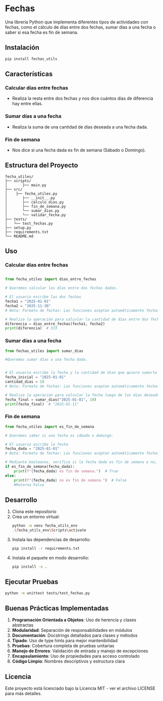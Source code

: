 # Fechas

Una librería Python que implementa diferentes tipos de actividades con fechas, como el cálculo de días entre dos fechas, sumar días a una fecha o saber si esa fecha es fin de semana.

## Instalación

```bash
pip install fechas_utils
```


## Características

### Calcular días entre fechas
- Realiza la resta entre dos fechas y nos dice cuántos días de diferencia hay entre ellas.

### Sumar días a una fecha
- Realiza la suma de una cantidad de días deseada a una fecha dada.

### Fin de semana
- Nos dice si una fecha dada es fin de semana (Sábado o Domingo).

## Estructura del Proyecto

```
fecha_utiles/
├── scripts/
│       ├── main.py
├── src/
│    ├── fecha_utiles.py
│       ├── __init__.py
│       ├── calculo_dias.py
│       ├── fin_de_semana.py
│       └── sumar_dias.py
│       └── validar_fecha.py
├── tests/
│   └── test_fechas.py
├── setup.py
├── requirements.txt
└── README.md
```

## Uso

### Calcular días entre fechas
```python

from fecha_utiles import dias_entre_fechas

# Queremos calcular los días entre dos fechas dadas.

# El usuario escribe las dos fechas
fecha1 = "2025-01-01"
fecha2 = "2025-11-30"
# Nota: Formato de fechas: Las funciones aceptan automáticamente fechas en formato `YYYY-MM-DD` o `DD-MM-YYYY`. Si el formato es incorrecto, se lanzará una excepción `FechaInvalidaError`.

# Realiza la operación para calcular la cantidad de días entre dos fechas
diferencia = dias_entre_fechas(fecha1, fecha2)
print(diferencia)  # 333
```

### Sumar días a una fecha
```python
from fechas_utiles import sumar_dias

#Queremos sumar días a una fecha dada.


# El usuario escribe la fecha y la cantidad de días que quiere sumarle
fecha_inicial = "2025-01-01"
cantidad_dias = 10
# Nota: Formato de fechas: Las funciones aceptan automáticamente fechas en formato `YYYY-MM-DD` o `DD-MM-YYYY`. Si el formato es incorrecto, se lanzará una excepción `FechaInvalidaError`.

# Realiza la operación para calcular la fecha luego de los días deseados
fecha_final = sumar_dias("2025-01-01", 10)
print(fecha_final)  # "2025-01-11"
```

### Fin de semana
```python
from fecha_utiles import es_fin_de_semana

# Queremos saber si una fecha es sábado o domingo.

# El usuario escribe la fecha
fecha_dada = "2025-01-01"
# Nota: Formato de fechas: Las funciones aceptan automáticamente fechas en formato `YYYY-MM-DD` o `DD-MM-YYYY`. Si el formato es incorrecto, se lanzará una excepción `FechaInvalidaError`.

# Mediante booleanos, verifica si la fecha dada es fin de semana o no, devuelve True o False.
if es_fin_de_semana(fecha_dada):
    print(f"{fecha_dada} es fin de semana.")  # True
else:
    print(f"{fecha_dada} no es fin de semana.")  # False
    #Retorna False
```

## Desarrollo

1. Clona este repositorio
2. Crea un entorno virtual:
   ```bash
   python -m venv fecha_utils_env
   .\fecha_utils_env\Scripts\activate  
   ```
3. Instala las dependencias de desarrollo:
   ```bash
   pip install -r requirements.txt
   ```
4. Instala el paquete en modo desarrollo:
   ```bash
   pip install -e .
   ```

## Ejecutar Pruebas

```bash
python -m unittest tests/test_fechas.py
```

## Buenas Prácticas Implementadas

1. **Programación Orientada a Objetos**: Uso de herencia y clases abstractas
2. **Modularidad**: Separación de responsabilidades en módulos
3. **Documentación**: Docstrings detallados para clases y métodos
4. **Tipado**: Uso de type hints para mejor mantenibilidad
5. **Pruebas**: Cobertura completa de pruebas unitarias
6. **Manejo de Errores**: Validación de entrada y manejo de excepciones
7. **Encapsulamiento**: Uso de propiedades para acceso controlado
8. **Código Limpio**: Nombres descriptivos y estructura clara

## Licencia

Este proyecto está licenciado bajo la Licencia MIT - ver el archivo LICENSE para más detalles.